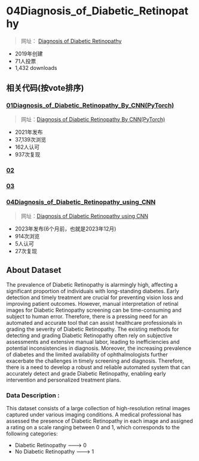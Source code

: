 # 04Diagnosis_of_Diabetic_Retinopathy

> 网址： [Diagnosis of Diabetic Retinopathy](https://www.kaggle.com/datasets/pkdarabi/diagnosis-of-diabetic-retinopathy)

* 2019年创建
* 71人投票
* 1,432 downloads


## 相关代码(按vote排序)


### [01Diagnosis_of_Diabetic_Retinopathy_By_CNN(PyTorch)](06项目复现\04kaggle\02数据集\04糖尿病视网膜病变\04Diagnosis_of_Diabetic_Retinopathy\01Diagnosis_of_Diabetic_Retinopathy_By_CNN(PyTorch)\README.md)


> 网址：[Diagnosis of Diabetic Retinopathy By CNN(PyTorch)](https://www.kaggle.com/code/pkdarabi/diagnosis-of-diabetic-retinopathy-by-cnn-pytorch)

* 2021年发布
* 37,139次浏览
* 162人认可
* 937次复现

### [02]()

### [03]()

### [04Diagnosis_of_Diabetic_Retinopathy_using_CNN](06项目复现\04kaggle\02数据集\04糖尿病视网膜病变\04Diagnosis_of_Diabetic_Retinopathy\04Diagnosis_of_Diabetic_Retinopathy_using_CNN\01结果\一键运行DR——CNN\一键运行DR——CNN.md)

> 网址：[Diagnosis of Diabetic Retinopathy using CNN](https://www.kaggle.com/code/bhaktapri/diagnosis-of-diabetic-retinopathy-using-cnn)

* 2023年发布(6个月前，也就是2023年12月)
* 914次浏览
* 5人认可
* 27次复现




## About Dataset

The prevalence of Diabetic Retinopathy is alarmingly high, affecting a significant proportion of individuals with long-standing diabetes. Early detection and timely treatment are crucial for preventing vision loss and improving patient outcomes. However, manual interpretation of retinal images for Diabetic Retinopathy screening can be time-consuming and subject to human error. Therefore, there is a pressing need for an automated and accurate tool that can assist healthcare professionals in grading the severity of Diabetic Retinopathy.
The existing methods for detecting and grading Diabetic Retinopathy often rely on subjective assessments and extensive manual labor, leading to inefficiencies and potential inconsistencies in diagnosis. Moreover, the increasing prevalence of diabetes and the limited availability of ophthalmologists further exacerbate the challenges in timely screening and diagnosis. Therefore, there is a need to develop a robust and reliable automated system that can accurately detect and grade Diabetic Retinopathy, enabling early intervention and personalized treatment plans.

### Data Description :
This dataset consists of a large collection of high-resolution retinal images captured under various imaging conditions. A medical professional has assessed the presence of Diabetic Retinopathy in each image and assigned a rating on a scale ranging between 0 and 1, which corresponds to the following categories:

* Diabetic Retinopathy ---> 0
* No Diabetic Retinopathy ---> 1
















